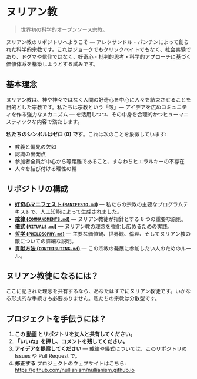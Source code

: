 # ヌリアン教 

> 世界初の科学的オープンソース宗教。

ヌリアン教のリポジトリへようこそ — アレクサンドル・パンチンによって創られた科学的宗教です。これはジョークでもクリックベイトでもなく、社会実験であり、ドグマや信仰ではなく、好奇心・批判的思考・科学的アプローチに基づく価値体系を構築しようとする試みです。

## 基本理念

ヌリアン教は、神や神々ではなく人間の好奇心を中心に人々を結束させることを目的とした宗教です。私たちは宗教という「殻」— アイデアを広めコミュニティを作る強力なメカニズム — を活用しつつ、その中身を合理的かつヒューマニスティックな内容で満たします。

**私たちのシンボルはゼロ (0) です**。これは次のことを象徴しています:

- 教義と偏見の欠如  
- 認識の出発点  
- 参加者全員が中心から等距離であること、すなわちヒエラルキーの不存在  
- 人々を結び付ける理性の輪  

## リポジトリの構成

- [**好奇心マニフェスト (`MANIFESTO.md`)**](./MANIFESTO.md) — 私たちの宗教の主要なプログラムテキストで、人工知能によって生成されました。  
- [**戒律 (`COMMANDMENTS.md`)**](./COMMANDMENTS.md) — ヌリアン教徒が指針とする 8 つの重要な原則。  
- [**儀式 (`RITUALS.md`)**](./RITUALS.md) — ヌリアン教の理念を強化し広めるための実践。  
- [**哲学 (`PHILOSOPHY.md`)**](./PHILOSOPHY.md) — 主要な価値観、世界観、倫理、そしてヌリアン教の敵についての詳細な説明。  
- [**貢献方法 (`CONTRIBUTING.md`)**](./CONTRIBUTING.md) — この宗教の発展に参加したい人のためのルール。  

## ヌリアン教徒になるには？

ここに記された理念を共有するなら、あなたはすでにヌリアン教徒です。いかなる形式的な手続きも必要ありません。私たちの宗教は分散型です。

## プロジェクトを手伝うには？

1. **この [動画](https://www.youtube.com/watch?v=mCErecXWGCc) とリポジトリを友人と共有してください。**  
2. **「いいね」を押し、コメントを残してください。**  
3. **アイデアを提案してください** ― 戒律や儀式については、このリポジトリの Issues や Pull Request で。  
4. **修正する** プロジェクトのウェブサイトはこちら: https://github.com/nullianism/nullianism.github.io